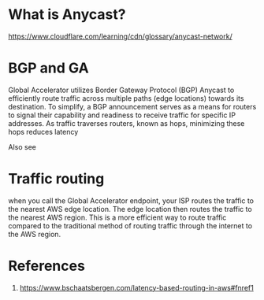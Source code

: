 
# What is Anycast?

https://www.cloudflare.com/learning/cdn/glossary/anycast-network/

# BGP and GA

Global Accelerator utilizes Border Gateway Protocol (BGP) Anycast to efficiently route traffic across multiple paths (edge locations) towards its destination. To simplify, a BGP announcement serves as a means for routers to signal their capability and readiness to receive traffic for specific IP addresses. As traffic traverses routers, known as hops, minimizing these hops reduces latency

Also see

# Traffic routing

when you call the Global Accelerator endpoint, your ISP routes the traffic to the nearest AWS edge location. The edge location then routes the traffic to the nearest AWS region. This is a more efficient way to route traffic compared to the traditional method of routing traffic through the internet to the AWS region.

# References

1. https://www.bschaatsbergen.com/latency-based-routing-in-aws#fnref1